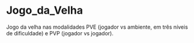 # Jogo_da_Velha
Jogo da velha nas modalidades PVE (jogador vs ambiente, em três níveis de dificuldade) e PVP (jogador vs jogador).
